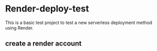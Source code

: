 # Render-deploy-test
This is a basic test project to test a new serverless deployment method using Render.

## create a render account 

